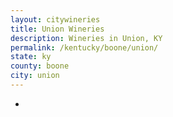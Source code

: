 ```yaml
---
layout: citywineries
title: Union Wineries
description: Wineries in Union, KY
permalink: /kentucky/boone/union/
state: ky
county: boone
city: union
---
```

-
